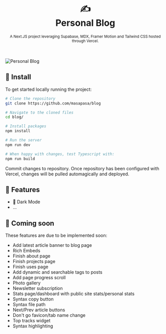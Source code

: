 <div align="center">
  <h1>
    ✍️
    <br />
    Personal Blog
    <br />
  </h1>
  <sup>
    A Next.JS project leveraging Supabase, MDX, Framer Motion and Tailwind CSS hosted through Vercel. </em>
    <br />
  </sup>
  <br />
  <br />
</div>

![Personal Blog](https://www.site-shot.com/cached_image/a1xfwmO5Ee2gbwJCrBEAAw)

## 🚀 Install

To get started locally running the project:

```bash
# Clone the repository
git clone https://github.com/masapasa/blog

# Navigate to the cloned files
cd blog/

# Install packages
npm install

# Run the server
npm run dev

# When happy with changes, test Typescript with:
npm run build
```
Commit changes to repository. Once repository has been configured with Vercel, changes will be pulled automagically and deployed.

## 🚩 Features

- 🌙 Dark Mode
- ...

## 👀 Coming soon

These features are due to be implemented soon:

- Add latest article banner to blog page
- Rich Embeds
- Finish about page
- Finish projects page
- Finish uses page
- Add dynamic and searchable tags to posts
- Add page progress scroll
- Photo gallery
- Newsletter subscription
- Stats page/dashboard with public site stats/personal stats
- Syntax copy button
- Syntax file path
- Next/Prev article buttons
- Don't go favicon/tab name change
- Top tracks widget
- Syntax highlighting
